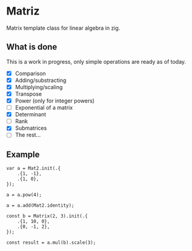 # Matriz

Matrix template class for linear algebra in zig.

## What is done

This is a work in progress, only simple operations are ready as of today.

- [x] Comparison
- [x] Adding/substracting
- [x] Multiplying/scaling
- [x] Transpose
- [x] Power (only for integer powers)
- [ ] Exponential of a matrix
- [x] Determinant
- [ ] Rank
- [x] Submatrices
- [ ] The rest...

## Example

```zig
var a = Mat2.init(.{
    .{1, -1},
    .{1, 0},
});

a = a.pow(4);

a = a.add(Mat2.identity);

const b = Matrix(2, 3).init(.{
    .{1, 10, 0},
    .{0, -1, 2},
});

const result = a.mul(b).scale(3);
```
